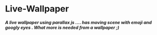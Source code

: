 # Live-Wallpaper
##### A live wallpaper using parallax js .... has moving scene with emoji and googly eyes . What more is needed from a wallpaper ;)
